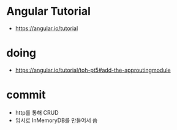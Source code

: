 # Angular Tutorial
+ https://angular.io/tutorial

# doing
+ https://angular.io/tutorial/toh-pt5#add-the-approutingmodule

# commit
+ http를 통해 CRUD
+ 임시로 InMemoryDB를 만들어서 씀